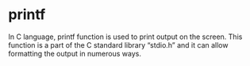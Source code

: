 # printf
In C language, printf function is used to print output on the screen.  This function is a part of the C standard library “stdio.h” and it can allow formatting the output in numerous ways.

